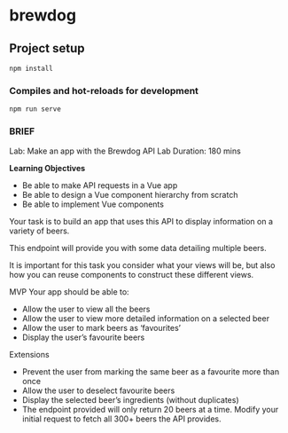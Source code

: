 # brewdog

## Project setup
```
npm install
```

### Compiles and hot-reloads for development
```
npm run serve
```


### BRIEF
Lab: Make an app with the Brewdog API
Lab Duration: 180 mins

**Learning Objectives**
- Be able to make API requests in a Vue app
- Be able to design a Vue component hierarchy from scratch
- Be able to implement Vue components

Your task is to build an app that uses this API to display information on a variety of beers.

This endpoint will provide you with some data detailing multiple beers.

It is important for this task you consider what your views will be, but also how you can reuse components to construct these different views.

MVP
Your app should be able to:

- Allow the user to view all the beers
- Allow the user to view more detailed information on a selected beer
- Allow the user to mark beers as ‘favourites’
- Display the user’s favourite beers

Extensions

- Prevent the user from marking the same beer as a favourite more than once
- Allow the user to deselect favourite beers
- Display the selected beer’s ingredients (without duplicates)
- The endpoint provided will only return 20 beers at a time. Modify your initial request to fetch all 300+ beers the API provides.
